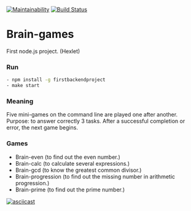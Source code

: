[![Maintainability](https://api.codeclimate.com/v1/badges/34f59cce5621251213dc/maintainability)](https://codeclimate.com/github/mom4uk/backend-project-lvl1/maintainability)
[![Build Status](https://travis-ci.org/mom4uk/backend-project-lvl1.svg?branch=master)](https://travis-ci.org/mom4uk/backend-project-lvl1)

# Brain-games
First node.js project. (Hexlet)

### Run
```bash
- npm install -g firstbackendproject
- make start
```
### Meaning
Five mini-games on the command line are played one after another. Purpose: to answer correctly 3 tasks. After a successful completion or error, the next game begins.

### Games 
- Brain-even (to find out the even number.)
- Brain-calc (to calculate several expressions.)
- Brain-gcd (to know the greatest common divisor.)
- Brain-progression (to find out the missing number in arithmetic progression.)
- Brain-prime (to find out the prime number.)

[![asciicast](https://asciinema.org/a/n69Qk9Mcxe4VRgkL99yG6SkGI.svg)](https://asciinema.org/a/n69Qk9Mcxe4VRgkL99yG6SkGI)
